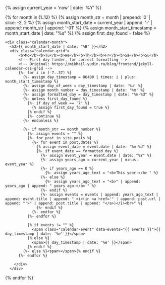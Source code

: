 {% assign current_year = 'now' | date: '%Y' %}

<div class="calendar-container">
  {% for month in (1..12) %}
    <!-- Month prep -->
    {% assign month_str = month | prepend: '0' | slice: -2, 2 %}
    {% assign month_start_date = current_year | append: '-' | append: month_str | append: '-01' %}
    {% assign month_start_timestamp = month_start_date | date: "%s" %}
    {% assign first_day_found = false %}

    <div class="calendar-month">
      <h2>{{ month_start_date | date: "%B" }}</h2>
      <div class="calendar-grid">
          <b>Mo</b><b>Tu</b><b>We</b><b>Th</b><b>Fr</b><b>Sa</b><b>Su</b>
          <!-- First day finder, for correct formatting -->
          <!-- Original: https://mikhail-yudin.ru/blog/frontend/jekyll-calendar-css-grid -->
          {%- for i in (-7..37) %}
            {%- assign day_timestamp = 86400 | times: i | plus: month_start_timestamp %}
            {%- assign day_of_week = day_timestamp | date: '%u' %}
            {%- assign month_number = day_timestamp | date: '%m' %}
            {%- assign formatted_day = day_timestamp | date: "%m-%d" %}
            {%- unless first_day_found %}
              {%- if day_of_week == '7' %}
                {% assign first_day_found = true %}
              {% endif %}
              {%- continue %}
            {%- endunless %}

            {%- if month_str == month_number %}
              {%- assign events = "" %}
              {%- for post in site.posts %}
                {%- for event in post.dates %}
                  {% assign event_date = event.date | date: "%m-%d" %}
                  {%- if event_date == formatted_day %}
                    {%- assign event_year = event.date | date: "%Y" %}
                    {%- assign years_ago = current_year | minus: event_year %}
                    {%- if years_ago == 0 %}
                      {%- assign years_ago_text = "<b>This year:</b> " %}
                    {%- else %}
                      {%- assign years_ago_text = "<b>" | append: years_ago | append: " years ago:</b> " %}
                    {%- endif %}
                    {%- assign events = events | append: years_ago_text | append: event.title | append: " <i>(in <a href='" | append: post.url | append: "'>" | append: post.title | append: "</a>)</i><br>" %}
                  {%- endif %}
                {%- endfor %}
              {%- endfor %}

              {% if events != "" %}
                <span class="calendar-event" data-events="{{ events }}">{{ day_timestamp | date: '%e' }}</span>
              {% else %}
                <span>{{ day_timestamp | date: '%e' }}</span>
              {% endif %}
            {%- else %}<span></span>{% endif %}
          {%- endfor %}

        </div>
      </div>

{% endfor %}

</div>

<dialog id="eventDialog">
  <p id="eventContent"></p>
  <form method="dialog">
    <button autofocus>Close</button>
  </form>
</dialog>

<script>
document.addEventListener('DOMContentLoaded', function() {
    const eventDays = document.querySelectorAll('.calendar-event');
    const dialog = document.getElementById('eventDialog');
    const eventContent = document.getElementById('eventContent');
    const closeDialog = document.getElementById('closeDialog');

    eventDays.forEach(day => {
        day.addEventListener('click', function() {
            const events = this.getAttribute('data-events');
            if (events) {
                eventContent.innerHTML = '<h3>On this day:</h3>' + events;
                dialog.showModal();
            }
        });
    });
});
</script>
